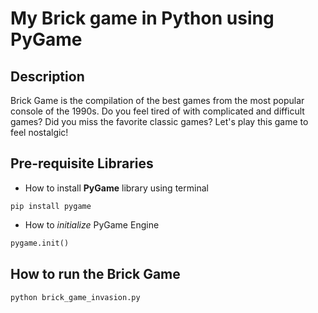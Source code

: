 # My Brick game in Python using PyGame

## Description

Brick Game is the compilation of the best games from the most popular console of the 1990s. Do you feel tired of with complicated and difficult games? Did you miss the favorite classic games? Let's play this game to feel nostalgic!

## Pre-requisite Libraries

- How to install **PyGame** library using terminal

```shell
pip install pygame
```

- How to *initialize* PyGame Engine

```python
pygame.init()
```


## How to run the Brick Game

```shell
python brick_game_invasion.py
```



